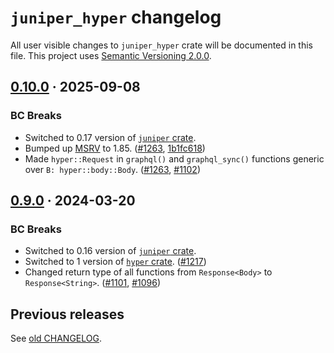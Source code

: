 `juniper_hyper` changelog
=========================

All user visible changes to `juniper_hyper` crate will be documented in this file. This project uses [Semantic Versioning 2.0.0].




## [0.10.0] · 2025-09-08
[0.10.0]: /../../tree/juniper_hyper-v0.10.0/juniper_hyper

### BC Breaks

- Switched to 0.17 version of [`juniper` crate].
- Bumped up [MSRV] to 1.85. ([#1263], [1b1fc618])
- Made `hyper::Request` in `graphql()` and `graphql_sync()` functions generic over `B: hyper::body::Body`. ([#1263], [#1102])

[#1102]: /../../issues/1102
[#1263]: /../../pull/1263
[1b1fc618]: /../../commit/1b1fc61879ffdd640d741e187dc20678bf7ab295




## [0.9.0] · 2024-03-20
[0.9.0]: /../../tree/juniper_hyper-v0.9.0/juniper_hyper

### BC Breaks

- Switched to 0.16 version of [`juniper` crate].
- Switched to 1 version of [`hyper` crate]. ([#1217])
- Changed return type of all functions from `Response<Body>` to `Response<String>`. ([#1101], [#1096])

[#1096]: /../../issues/1096
[#1101]: /../../pull/1101
[#1217]: /../../pull/1217




## Previous releases

See [old CHANGELOG](/../../blob/juniper_hyper-v0.8.0/juniper_hyper/CHANGELOG.md).




[`juniper` crate]: https://docs.rs/juniper
[`hyper` crate]: https://docs.rs/hyper
[MSRV]: https://doc.rust-lang.org/cargo/reference/manifest.html#the-rust-version-field
[Semantic Versioning 2.0.0]: https://semver.org
